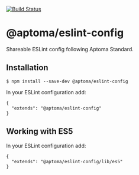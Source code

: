 [![Build Status](https://travis-ci.org/aptoma/eslint-config.svg?branch=master)](https://travis-ci.org/aptoma/eslint-config)

# @aptoma/eslint-config

Shareable ESLint config following Aptoma Standard.

## Installation

```
$ npm install --save-dev @aptoma/eslint-config
```

In your ESLint configuration add:

	{
	  "extends": "@aptoma/eslint-config"
	}

## Working with ES5

In your ESLint configuration add:

	{
	  "extends": "@aptoma/eslint-config/lib/es5"
	}
